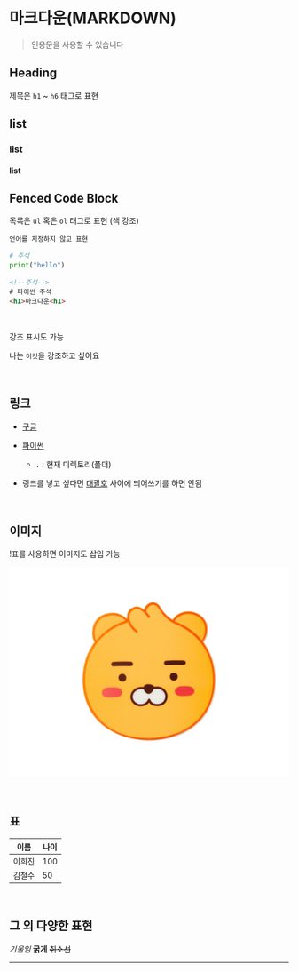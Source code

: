 # 마크다운(MARKDOWN)

> 인용문을 사용할 수 있습니다

## Heading

제목은 `h1` ~ `h6` 태그로 표현

## list
### list
#### list

## Fenced Code Block

목록은 `ul` 혹은 `ol` 태그로 표현 (색 강조)



```
언어를 지정하지 않고 표현
```

```python
# 주석
print("hello")
```

```html
<!--주석-->
# 파이썬 주석
<h1>마크다운<h1>
```
<br>

강조 표시도 가능

나는 `이것`을 강조하고 싶어요

<br>

## 링크

- [구글](https://google.com)

- [파이썬](./python.md)

    - `.` : 현재 디렉토리(폴더)


- 링크를 넣고 싶다면 [대괄호](링크:소괄호) 사이에 띄어쓰기를 하면 안됨

<br>


## 이미지

!표를 사용하면 이미지도 삽입 가능

![이미지](./a.jpg)

<br>

## 표

|이름|나이|
|--|--|
|이희진|100|
|김철수|50|


<br>

## 그 외 다양한 표현

*기울임*
**굵게**
~~취소선~~
___ 

